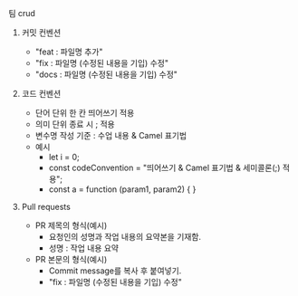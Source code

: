 팀 crud

1. 커밋 컨벤션

   - "feat : 파일명 추가"
   - "fix : 파일명 (수정된 내용을 기입) 수정"
   - "docs : 파일명 (수정된 내용을 기입) 수정"

2. 코드 컨벤션

   - 단어 단위 한 칸 띄어쓰기 적용
   - 의미 단위 종료 시 ; 적용
   - 변수명 작성 기준 : 수업 내용 & Camel 표기법
   - 예시
     - let i = 0;
     - const codeConvention = "띄어쓰기 & Camel 표기법 & 세미콜론(;) 적용";
     - const a = function (param1, param2) {
       }

3. Pull requests
   - PR 제목의 형식(예시)
     - 요청인의 성명과 작업 내용의 요약본을 기재함.
     - 성명 : 작업 내용 요약
   - PR 본문의 형식(예시)
     - Commit message를 복사 후 붙여넣기.
     - "fix : 파일명 (수정된 내용을 기입) 수정"
